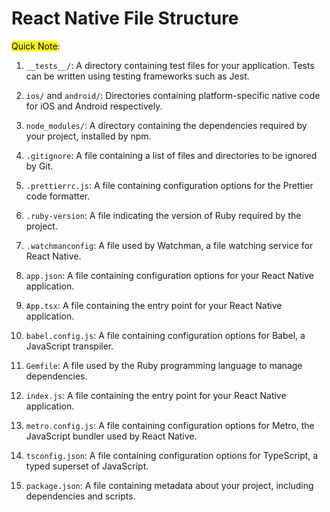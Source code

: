 # React Native File Structure

<mark>Quick Note</mark>:

1. `__tests__/`: A directory containing test files for your application. Tests can be written using testing frameworks such as Jest.
    
2. `ios/` and `android/`: Directories containing platform-specific native code for iOS and Android respectively.
    
3. `node_modules/`: A directory containing the dependencies required by your project, installed by npm.
    
4. `.gitignore`: A file containing a list of files and directories to be ignored by Git.
    
5. `.prettierrc.js`: A file containing configuration options for the Prettier code formatter.
    
6. `.ruby-version`: A file indicating the version of Ruby required by the project.
    
7. `.watchmanconfig`: A file used by Watchman, a file watching service for React Native.
    
8. `app.json`: A file containing configuration options for your React Native application.
    
9. `App.tsx`: A file containing the entry point for your React Native application.
    
10. `babel.config.js`: A file containing configuration options for Babel, a JavaScript transpiler.
    
11. `Gemfile`: A file used by the Ruby programming language to manage dependencies.
    
12. `index.js`: A file containing the entry point for your React Native application.
    
13. `metro.config.js`: A file containing configuration options for Metro, the JavaScript bundler used by React Native.
    
14. `tsconfig.json`: A file containing configuration options for TypeScript, a typed superset of JavaScript.
    
15. `package.json`: A file containing metadata about your project, including dependencies and scripts.